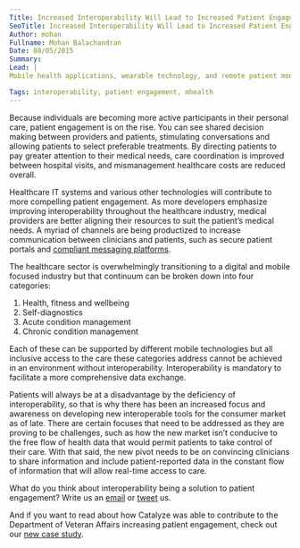 ```yaml
---
Title: Increased Interoperability Will Lead to Increased Patient Engagement
SeoTitle: Increased Interoperability Will Lead to Increased Patient Engagement
Author: mohan
Fullname: Mohan Balachandran
Date: 08/05/2015
Summary: 
Lead: |
Mobile health applications, wearable technology, and remote patient monitoring devices all present exemplary options for meeting patient engagement goals. Since HITECH passed in 2009, more providers have narrowed their focus on improving patient engagement in their practices, especially since meaningful use requires patients to view, download, and access their health information. All of these solutions can help minimize costs and increase improved care results, but the leaders in the industry recognize that increased patient engagement and maximized interoperability will most likely be the ultimate solution for long-term sustainability of the advantages seen.

Tags: interoperability, patient engagement, mhealth
---
```

Because individuals are becoming more active participants in their personal care, patient engagement is on the rise. You can see shared decision making between providers and patients, stimulating conversations and allowing patients to select preferable treatments. By directing patients to pay greater attention to their medical needs, care coordination is improved between hospital visits, and mismanagement healthcare costs are reduced overall. 

Healthcare IT systems and various other technologies will contribute to more compelling patient engagement. As more developers emphasize improving interoperability throughout the healthcare industry, medical providers are better aligning their resources to suit the patient’s medical needs. A myriad of channels are being productized to increase communication between clinicians and patients, such as secure patient portals and [compliant messaging platforms](http://hipaagr.am/).

The healthcare sector is overwhelmingly transitioning to a digital and mobile focused industry but that continuum can be broken down into four categories:

1. Health, fitness and wellbeing
2. Self-diagnostics
3. Acute condition management
4. Chronic condition management

Each of these can be supported by different mobile technologies but all inclusive access to the care these categories address cannot be achieved in an environment without interoperability. Interoperability is mandatory to facilitate a more comprehensive data exchange. 

Patients will always be at a disadvantage by the deficiency of interoperability, so that is why there has been an increased focus and awareness on developing new interoperable tools for the consumer market as of late. There are certain focuses that need to be addressed as they are proving to be challenges, such as how the new market isn’t conducive to the free flow of health data that would permit patients to take control of their care. With that said, the new pivot needs to be on convincing clinicians to share information and include patient-reported data in the constant flow of information that will allow real-time access to care.

What do you think about interoperability being a solution to patient engagement? Write us an [email](hello@catalyze.io) or [tweet](https://twitter.com/catalyzeio) us.

And if you want to read about how Catalyze was able to contribute to the Department of Veteran Affairs increasing patient engagement, check out our [new case study](https://catalyze.io/customers/veterans-affairs).

